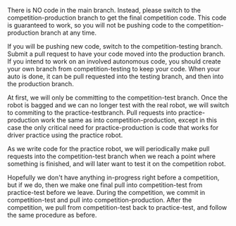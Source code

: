There is NO code in the main branch. Instead, please switch to the competition-production branch to get the final competition code. This code is guaranteed to work, so you will not be pushing code to the competition-production branch at any time.

If you will be pushing new code, switch to the competition-testing branch. Submit a pull request to have your code moved into the production branch. If you intend to work on an involved autonomous code, you should create your own branch from competition-testing to keep your code. When your auto is done, it can be pull requested into the testing branch, and then into the production branch.

At first, we will only be committing to the competition-test branch. Once the robot is bagged and we can no longer test with the real robot, we will switch to commiting to the practice-testbranch. Pull requests into practice-production work the same as into competition-production, except in this case the only critical need for practice-production is code that works for driver practice using the practice robot.

As we write code for the practice robot, we will periodically make pull requests into the competition-test branch when we reach a point where something is finished, and will later want to test it on the competition robot.

Hopefully we don't have anything in-progress right before a competition, but if we do, then we make one final pull into competition-test from practice-test before we leave. During the competition, we commit in competition-test and pull into competition-production. After the competition, we pull from competition-test back to practice-test, and follow the same procedure as before.
